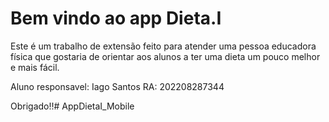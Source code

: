 # Bem vindo ao app Dieta.I 

Este é um trabalho de extensão feito para atender uma pessoa educadora física que gostaria de orientar aos alunos a ter uma dieta um pouco melhor e mais fácil.

Aluno responsavel:
Iago Santos
RA: 202208287344

Obrigado!!#   A p p D i e t a I _ M o b i l e  
 